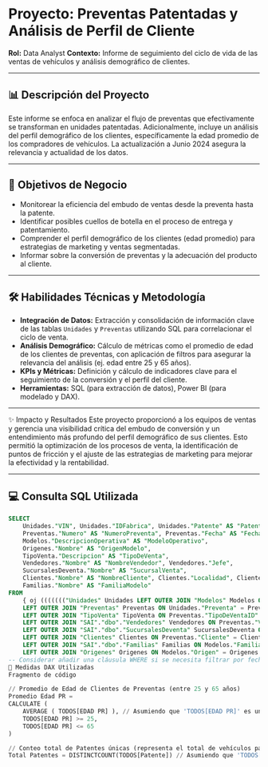 # Proyecto: Preventas Patentadas y Análisis de Perfil de Cliente 

 **Rol:** Data Analyst
 **Contexto:** Informe de seguimiento del ciclo de vida de las ventas de vehículos y análisis demográfico de clientes.

---

## 📊 Descripción del Proyecto

Este informe se enfoca en analizar el flujo de preventas que efectivamente se transforman en unidades patentadas. Adicionalmente, incluye un análisis del perfil demográfico de los clientes, específicamente la edad promedio de los compradores de vehículos. La actualización a Junio 2024 asegura la relevancia y actualidad de los datos.

---

## 🎯 Objetivos de Negocio

* Monitorear la eficiencia del embudo de ventas desde la preventa hasta la patente.
* Identificar posibles cuellos de botella en el proceso de entrega y patentamiento.
* Comprender el perfil demográfico de los clientes (edad promedio) para estrategias de marketing y ventas segmentadas.
* Informar sobre la conversión de preventas y la adecuación del producto al cliente.

---

## 🛠️ Habilidades Técnicas y Metodología

* **Integración de Datos:** Extracción y consolidación de información clave de las tablas `Unidades` y `Preventas` utilizando SQL para correlacionar el ciclo de venta.
* **Análisis Demográfico:** Cálculo de métricas como el promedio de edad de los clientes de preventas, con aplicación de filtros para asegurar la relevancia del análisis (ej. edad entre 25 y 65 años).
* **KPIs y Métricas:** Definición y cálculo de indicadores clave para el seguimiento de la conversión y el perfil del cliente.
* **Herramientas:** SQL (para extracción de datos), Power BI (para modelado y DAX).

---
✨ Impacto y Resultados
Este proyecto proporcionó a los equipos de ventas y gerencia una visibilidad crítica del embudo de conversión y un entendimiento más profundo del perfil demográfico de sus clientes. Esto permitió la optimización de los procesos de venta, la identificación de puntos de fricción y el ajuste de las estrategias de marketing para mejorar la efectividad y la rentabilidad.

---

## 💻 Consulta SQL Utilizada

```sql
SELECT
    Unidades."VIN", Unidades."IDFabrica", Unidades."Patente" AS "PatenteUnidad", Unidades."Entregada", Unidades."Facturada" AS "UnidadFacturada", Unidades."FechaPatentamiento",
    Preventas."Numero" AS "NumeroPreventa", Preventas."Fecha" AS "FechaPreventa",
    Modelos."DescripcionOperativa" AS "ModeloOperativo",
    Origenes."Nombre" AS "OrigenModelo",
    TipoVenta."Descripcion" AS "TipoDeVenta",
    Vendedores."Nombre" AS "NombreVendedor", Vendedores."Jefe",
    SucursalesDeventa."Nombre" AS "SucursalVenta",
    Clientes."Nombre" AS "NombreCliente", Clientes."Localidad", Clientes."Provincia", Clientes."Direccion", Clientes."DNI", Clientes."FechaDeNacim",
    Familias."Nombre" AS "FamiliaModelo"
FROM
    { oj ((((((("Unidades" Unidades LEFT OUTER JOIN "Modelos" Modelos ON Unidades."Modelo" = Modelos."Modelo")
    LEFT OUTER JOIN "Preventas" Preventas ON Unidades."Preventa" = Preventas."Numero")
    LEFT OUTER JOIN "TipoVenta" TipoVenta ON Preventas."TipoDeVentaID" = TipoVenta."TipoDeVentaID")
    LEFT OUTER JOIN "SAI"."dbo"."Vendedores" Vendedores ON Preventas."VendedorID" = Vendedores."VendedorId")
    LEFT OUTER JOIN "SAI"."dbo"."SucursalesDeventa" SucursalesDeventa ON Preventas."Sucursal" = SucursalesDeventa."Numero")
    LEFT OUTER JOIN "Clientes" Clientes ON Preventas."Cliente" = Clientes."Codigo")
    LEFT OUTER JOIN "SAI"."dbo"."Familias" Familias ON Modelos."Familia" = Familias."FamiliaID")
    LEFT OUTER JOIN "Origenes" Origenes ON Modelos."Origen" = Origenes."OrigenID"}
-- Considerar añadir una cláusula WHERE si se necesita filtrar por fecha u otros criterios relevantes para el análisis.
📐 Medidas DAX Utilizadas
Fragmento de código

// Promedio de Edad de Clientes de Preventas (entre 25 y 65 años)
Promedio Edad PR = 
CALCULATE (
    AVERAGE ( TODOS[EDAD PR] ), // Asumiendo que 'TODOS[EDAD PR]' es una columna que contiene la edad de los clientes de preventa
    TODOS[EDAD PR] >= 25,
    TODOS[EDAD PR] <= 65
)

// Conteo total de Patentes únicas (representa el total de vehículos patentados)
Total Patentes = DISTINCTCOUNT(TODOS[Patente]) // Asumiendo que 'TODOS[Patente]' es la columna de patente de las unidades